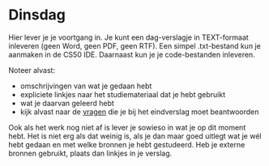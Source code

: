 # Dinsdag

Hier lever je je voortgang in. Je kunt een dag-verslagje in TEXT-formaat inleveren (geen Word, geen PDF, geen RTF). Een simpel .txt-bestand kun je aanmaken in de CS50 IDE. Daarnaast kun je je code-bestanden inleveren.

Noteer alvast:

- omschrijvingen van wat je gedaan hebt
- expliciete linkjes naar het studiemateriaal dat je hebt gebruikt
- wat je daarvan geleerd hebt
- kijk alvast naar de [vragen](/inleveren/eindverslag) die je bij het eindverslag moet beantwoorden

Ook als het werk nog niet af is lever je sowieso in wat je op dit moment hebt. Het is niet erg als dat weinig is, als je dan maar goed uitlegt wat je wél hebt gedaan en met welke bronnen je hebt gestudeerd. Heb je externe bronnen gebruikt, plaats dan linkjes in je verslag.

